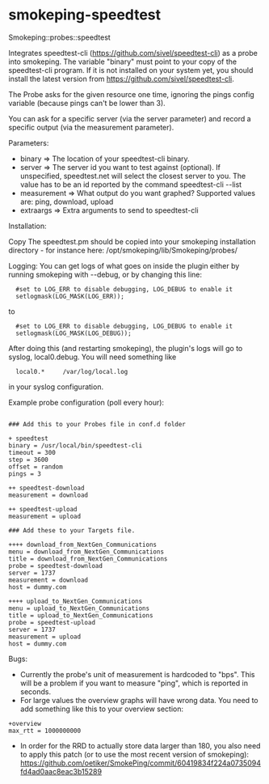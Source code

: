 # smokeping-speedtest
Smokeping::probes::speedtest

Integrates speedtest-cli (https://github.com/sivel/speedtest-cli) as a probe into smokeping. The variable "binary" must
point to your copy of the speedtest-cli program. If it is not installed on
your system yet, you should install the latest version from https://github.com/sivel/speedtest-cli.

The Probe asks for the given resource one time, ignoring the pings config variable (because pings can't be lower than 3).

You can ask for a specific server (via the server parameter) and record a specific output (via the measurement parameter).

Parameters:
* binary => The location of your speedtest-cli binary.
* server => The server id you want to test against (optional). If unspecified, speedtest.net will select the closest server to you. The value has to be an id reported by the command speedtest-cli --list
* measurement => What output do you want graphed? Supported values are: ping, download, upload
* extraargs => Extra arguments to send to speedtest-cli


Installation:

Copy The speedtest.pm should be copied into your smokeping installation directory - for instance here: /opt/smokeping/lib/Smokeping/probes/


Logging:
You can get logs of what goes on inside the plugin either by running smokeping with --debug, or by changing this line:
```
  #set to LOG_ERR to disable debugging, LOG_DEBUG to enable it
  setlogmask(LOG_MASK(LOG_ERR));
```
  
  to
  
```
  #set to LOG_ERR to disable debugging, LOG_DEBUG to enable it
  setlogmask(LOG_MASK(LOG_DEBUG));
```
  
After doing this (and restarting smokeping), the plugin's logs will go to syslog, local0.debug. You will need something like 
```
  local0.*     /var/log/local.log
```
in your syslog configuration.


Example probe configuration (poll every hour):
```

### Add this to your Probes file in conf.d folder

+ speedtest
binary = /usr/local/bin/speedtest-cli
timeout = 300
step = 3600
offset = random
pings = 3

++ speedtest-download
measurement = download

++ speedtest-upload
measurement = upload

### Add these to your Targets file.

++++ download_from_NextGen_Communications
menu = download_from_NextGen_Communications
title = download_from_NextGen_Communications
probe = speedtest-download
server = 1737
measurement = download
host = dummy.com

++++ upload_to_NextGen_Communications
menu = upload_to_NextGen_Communications
title = upload_to_NextGen_Communications
probe = speedtest-upload
server = 1737
measurement = upload
host = dummy.com
```

Bugs: 
* Currently the probe's unit of measurement is hardcoded to "bps". This will be a problem if you want to measure "ping", which is reported in seconds.
* For large values the overview graphs will have wrong data. You need to add something like this to your overview section:
```
+overview
max_rtt = 1000000000
```
* In order for the RRD to actually store data larger than 180, you also need to apply this patch (or to use the most recent version of smokeping): https://github.com/oetiker/SmokePing/commit/60419834f224a0735094fd4ad0aac8eac3b15289

